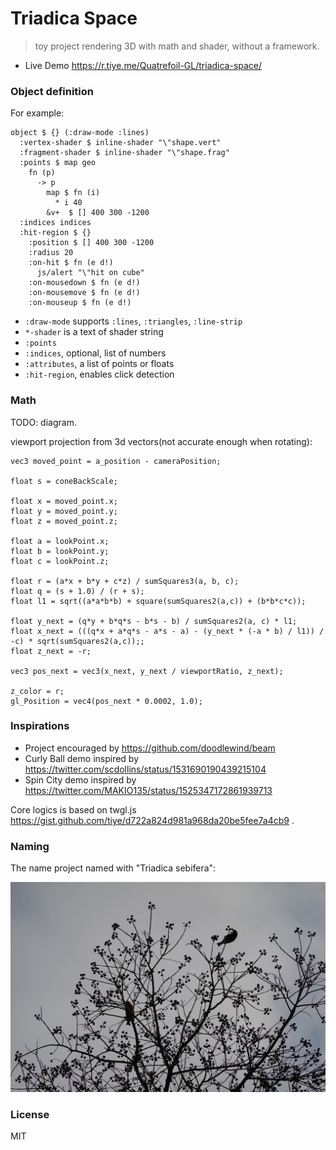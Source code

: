 # Triadica Space

> toy project rendering 3D with math and shader, without a framework.

- Live Demo https://r.tiye.me/Quatrefoil-GL/triadica-space/

### Object definition

For example:

```cirru
object $ {} (:draw-mode :lines)
  :vertex-shader $ inline-shader "\"shape.vert"
  :fragment-shader $ inline-shader "\"shape.frag"
  :points $ map geo
    fn (p)
      -> p
        map $ fn (i)
          * i 40
        &v+  $ [] 400 300 -1200
  :indices indices
  :hit-region $ {}
    :position $ [] 400 300 -1200
    :radius 20
    :on-hit $ fn (e d!)
      js/alert "\"hit on cube"
    :on-mousedown $ fn (e d!)
    :on-mousemove $ fn (e d!)
    :on-mouseup $ fn (e d!)
```

- `:draw-mode` supports `:lines`, `:triangles`, `:line-strip`
- `*-shader` is a text of shader string
- `:points`
- `:indices`, optional, list of numbers
- `:attributes`, a list of points or floats
- `:hit-region`, enables click detection

### Math

TODO: diagram.

viewport projection from 3d vectors(not accurate enough when rotating):

```cirru
vec3 moved_point = a_position - cameraPosition;

float s = coneBackScale;

float x = moved_point.x;
float y = moved_point.y;
float z = moved_point.z;

float a = lookPoint.x;
float b = lookPoint.y;
float c = lookPoint.z;

float r = (a*x + b*y + c*z) / sumSquares3(a, b, c);
float q = (s + 1.0) / (r + s);
float l1 = sqrt((a*a*b*b) + square(sumSquares2(a,c)) + (b*b*c*c));

float y_next = (q*y + b*q*s - b*s - b) / sumSquares2(a, c) * l1;
float x_next = (((q*x + a*q*s - a*s - a) - (y_next * (-a * b) / l1)) / -c) * sqrt(sumSquares2(a,c));;
float z_next = -r;

vec3 pos_next = vec3(x_next, y_next / viewportRatio, z_next);

z_color = r;
gl_Position = vec4(pos_next * 0.0002, 1.0);
```

### Inspirations

- Project encouraged by https://github.com/doodlewind/beam
- Curly Ball demo inspired by https://twitter.com/scdollins/status/1531690190439215104
- Spin City demo inspired by https://twitter.com/MAKIO135/status/1525347172861939713

Core logics is based on twgl.js https://gist.github.com/tiye/d722a824d981a968da20be5fee7a4cb9 .

### Naming

The name project named with "Triadica sebifera":

![triadica](./assets/triadica.jpg)

### License

MIT
